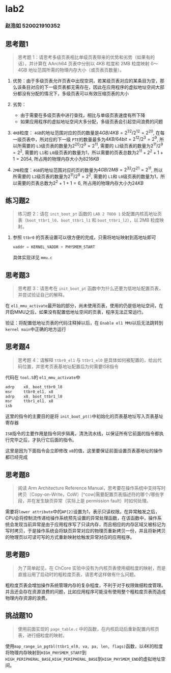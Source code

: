 # lab2

### 赵浩如 520021910352

## 思考题1

> 思考题 1：请思考多级页表相比单级页表带来的优势和劣势（如果有的话），并计算在 AArch64 页表中分别以 4KB 粒度和 2MB 粒度映射 0～4GB 地址范围所需的物理内存大小（或页表页数量）。

1. 优势：由于多级页表允许页表中出现空洞，若某级页表对应的某条目为空，那么该条目对应的下一级页表都无需存在，因此在应用程序的虚拟地址空间大部分都没有分配的情况下，多级页表可以有效压缩页表的大小
2. 劣势：

   * 由于需要在多级页表中进行查找，相比与单级页表速度有所下降
   * 如果应用程序的虚拟地址空间大多分配，多级页表会引起空间浪费的问题
3. `4KB`粒度： `4GB`的地址范围对应的页的数量是$4GB/4KB = 2^{32} / 2^{12} =  2^{20}$, 在每一级页表中，所对应的下一级 `PTE`的数量最多为$4KB/64bit = 2^{12} / 2 ^{3} = 2^9$, 所以所需要的 `L3`级页表的数量为$2^{20} / 2^9 = 2^{11}$, 需要的 `L2`级页表的数量为$2^{11} / 2^{9} = 2^2$, 需要的 `L1`和 `L0`级页表的数量为1，所以需要的页表总数为$2^{11} + 2^2 + 1 + 1 = 2054$, 所占用的物理内存大小为$8216KB$
4. `2MB`粒度：`4GB`的地址范围对应的页的数量为$4GB/2MB = 2^{32} / 2^{21} =  2^{11}$, 所以所需要的 `L2`级页表的数量为$2^{11} / 2^9 = 2^{2}$, 需要的 `L1`和 `L0`级页表的数量为1，所以需要的页表总数为$2^{2} + 1 + 1 = 6$, 所占用的物理内存大小为$24KB$

## 练习题2

> 练习题 2：请在 `init_boot_pt` 函数的 `LAB 2 TODO 1` 处配置内核高地址页表（`boot_ttbr1_l0`、`boot_ttbr1_l1` 和 `boot_ttbr1_l2`），以 2MB 粒度映射。

1. 参照 `ttbr0` 的页表设置可以很方便的完成，只需将地址映射到高地址即可

   ```C
   vaddr = KERNEL_VADDR + PHYSMEM_START
   ```

   具体实现详见 `mmu.c`

## 思考题3

> 思考题 3：请思考在 `init_boot_pt` 函数中为什么还要为低地址配置页表，并尝试验证自己的解释。

在 `el1_mmu_activate`最开始的部分，尚未使用页表，使用的仍是低地址空间，在开启MMU之后，如果没有配置低地址空间的页表，程序无法正常运行。

验证：将配置低地址页表的代码注释掉以后，在 `Enable el1 MMU`以后无法跳转到 `kernel main`中正确的地方运行

## 思考题4

> 思考题 4：请解释 `ttbr0_el1` 与 `ttbr1_el0` 是具体如何被配置的，给出代码位置，并思考页表基地址配置后为何需要ISB指令


代码在 `tool.S`的 `el1_mmu_activate`中

```C
adrp    x8, boot_ttbr0_l0
msr     ttbr0_el1, x8
adrp    x8, boot_ttbr1_l0
msr     ttbr1_el1, x8
isb
```

这里的指令的主要目的是将 `init_boot_pt()`中初始化的页表基地址写入页表基址寄存器

`ISB`指令的主要作用是指令同步隔离，清洗流水线，以保证所有它前面的指令都执行完毕之后，才执行它后面的指令。

这里是因为下面指令会立即修改 `x8`的值，这里要保证前面设置页表基地址的操作都已经完成

## 思考题8

> 阅读 Arm Architecture Reference Manual，思考要在操作系统中支持写时拷贝（Copy-on-Write，CoW）[^cow]需要配置页表描述符的哪个/哪些字段，并在发生缺页异常（实际上是 permission fault）时如何处理。

需要将`lower attribute`中的`AP[2]`设置为1，表示只读权限。在异常触发之后，CPU会将控制流传递给操作系统预先设置的异常处理函数，在该函数中，操作系统会发现当前异常是由于应用程序写了只读内存，而且相应的内存区域又被标记为写时拷贝，于是操作系统会将缺页异常对应的物理页重新拷贝一份，并且将新拷贝的物理页以可读可写的方式重新映射给触发异常对应的应用程序。

## 思考题9

> 为了简单起见，在 ChCore 实验中没有为内核页表使用细粒度的映射，而是直接沿用了启动时的粗粒度页表，请思考这样做有什么问题。

粗粒度页表会增加操作系统管理内存的复杂程度，不利于对于权限做细粒度管理。并且还会存在资源浪费的问题，比如应用程序可能没有使用整个粗粒度页表而造成物理内存资源的浪费。

## 挑战题10

> 使用前面实现的 `page_table.c` 中的函数，在内核启动后重新配置内核页表，进行细粒度的映射。

使用`map_range_in_pgtbl(ttbr1_el0, va, pa, len, flags)`函数，以4K的粒度将物理内存映射到`HIGH_PHYSMEM_START`到`HIGH_PERIPHERAL_BASE`,`HIGH_PERIPHERAL_BASE`到`HIGH_PHYSMEM_END`的虚拟地址空间。
